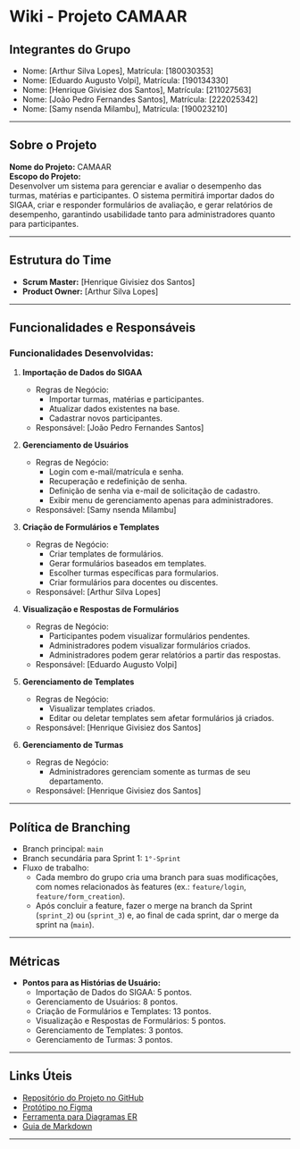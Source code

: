# Wiki - Projeto CAMAAR

## Integrantes do Grupo
- Nome: [Arthur Silva Lopes], Matrícula: [180030353]
- Nome: [Eduardo Augusto Volpi], Matrícula: [190134330]
- Nome: [Henrique Givisiez dos Santos], Matrícula: [211027563]
- Nome: [João Pedro Fernandes Santos], Matrícula: [222025342]
- Nome: [Samy nsenda Milambu], Matrícula: [190023210]

---

## Sobre o Projeto
**Nome do Projeto:** CAMAAR  
**Escopo do Projeto:**  
Desenvolver um sistema para gerenciar e avaliar o desempenho das turmas, matérias e participantes. O sistema permitirá importar dados do SIGAA, criar e responder formulários de avaliação, e gerar relatórios de desempenho, garantindo usabilidade tanto para administradores quanto para participantes.

---

## Estrutura do Time
- **Scrum Master:** [Henrique Givisiez dos Santos]
- **Product Owner:** [Arthur Silva Lopes]

---

## Funcionalidades e Responsáveis
### Funcionalidades Desenvolvidas:
1. **Importação de Dados do SIGAA**
   - Regras de Negócio:
     - Importar turmas, matérias e participantes.
     - Atualizar dados existentes na base.
     - Cadastrar novos participantes.
   - Responsável: [João Pedro Fernandes Santos]

2. **Gerenciamento de Usuários**
   - Regras de Negócio:
     - Login com e-mail/matrícula e senha.
     - Recuperação e redefinição de senha.
     - Definição de senha via e-mail de solicitação de cadastro.
     - Exibir menu de gerenciamento apenas para administradores.
   - Responsável: [Samy nsenda Milambu]

3. **Criação de Formulários e Templates**
   - Regras de Negócio:
     - Criar templates de formulários.
     - Gerar formulários baseados em templates.
     - Escolher turmas específicas para formularios.
     - Criar formulários para docentes ou discentes.
   - Responsável: [Arthur Silva Lopes]

4. **Visualização e Respostas de Formulários**
   - Regras de Negócio:
     - Participantes podem visualizar formulários pendentes.
     - Administradores podem visualizar formulários criados.
     - Administradores podem gerar relatórios a partir das respostas.
   - Responsável: [Eduardo Augusto Volpi]

5. **Gerenciamento de Templates**
   - Regras de Negócio:
     - Visualizar templates criados.
     - Editar ou deletar templates sem afetar formulários já criados.
   - Responsável: [Henrique Givisiez dos Santos]

6. **Gerenciamento de Turmas**
   - Regras de Negócio:
     - Administradores gerenciam somente as turmas de seu departamento.
   - Responsável: [Henrique Givisiez dos Santos]

---

## Política de Branching
- Branch principal: `main`
- Branch secundária para Sprint 1: `1°-Sprint`
- Fluxo de trabalho:
  - Cada membro do grupo cria uma branch para suas modificações, com nomes relacionados às features (ex.: `feature/login`, `feature/form_creation`).
  - Após concluir a feature, fazer o merge na branch da Sprint (`sprint_2`) ou (`sprint_3`) e, ao final de cada sprint, dar o merge da sprint na (`main`).

---

## Métricas
- **Pontos para as Histórias de Usuário:**  
  - Importação de Dados do SIGAA: 5 pontos.
  - Gerenciamento de Usuários: 8 pontos.
  - Criação de Formulários e Templates: 13 pontos.
  - Visualização e Respostas de Formulários: 5 pontos.
  - Gerenciamento de Templates: 3 pontos.
  - Gerenciamento de Turmas: 3 pontos.

---

## Links Úteis
- [Repositório do Projeto no GitHub](https://github.com/tutusl/CAMAAR)
- [Protótipo no Figma](https://www.figma.com/design/5GVzfaJSBbcXmGvuvAi7WF/Camaar-2024.1?node-id=0-1)
- [Ferramenta para Diagramas ER](https://app.diagrams.net/)
- [Guia de Markdown](https://guides.github.com/features/mastering-markdown/)

---
